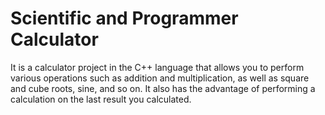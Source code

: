 # Scientific and Programmer Calculator
It is a calculator project in the C++ language that allows you to perform various operations such as addition and multiplication, as well as square and cube roots, sine, and so on. It also has the advantage of performing a calculation on the last result you calculated.
